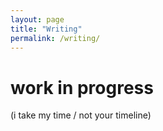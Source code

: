 ```yaml
---
layout: page
title: "Writing"
permalink: /writing/
---
```

# work in progress  
(i take my time / not your timeline)
